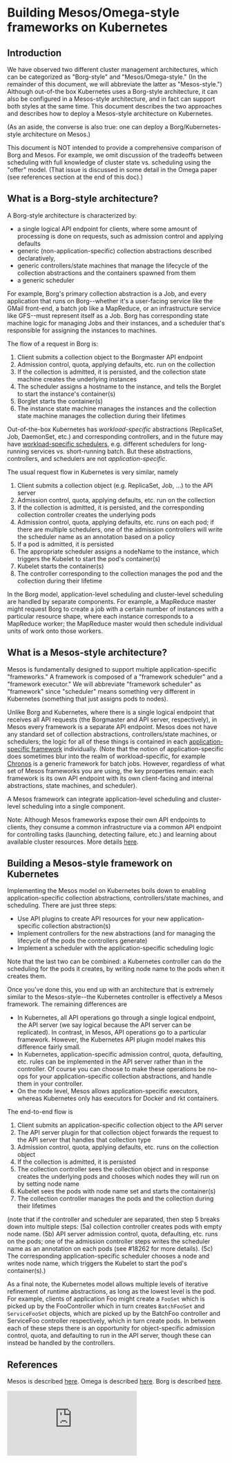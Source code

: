<!-- BEGIN MUNGE: UNVERSIONED_WARNING -->


<!-- END MUNGE: UNVERSIONED_WARNING -->

# Building Mesos/Omega-style frameworks on Kubernetes

## Introduction

We have observed two different cluster management architectures, which can be categorized as "Borg-style" and "Mesos/Omega-style."
(In the remainder of this document, we will abbreviate the latter as "Mesos-style.")
Although out-of-the box Kubernetes uses a Borg-style architecture, it can also be configured in a Mesos-style architecture,
and in fact can support both styles at the same time. This document describes the two approaches and describes how
to deploy a Mesos-style architecture on Kubernetes.

(As an aside, the converse is also true: one can deploy a Borg/Kubernetes-style architecture on Mesos.)

This document is NOT intended to provide a comprehensive comparison of Borg and Mesos. For example, we omit discussion
of the tradeoffs between scheduling with full knowledge of cluster state vs. scheduling using the "offer" model.
(That issue is discussed in some detail in the Omega paper (see references section at the end of this doc).)


## What is a Borg-style architecture?

A Borg-style architecture is characterized by:
* a single logical API endpoint for clients, where some amount of processing is done on requests, such as admission control and applying defaults
* generic (non-application-specific) collection abstractions described declaratively,
* generic controllers/state machines that manage the lifecycle of the collection abstractions and the containers spawned from them
* a generic scheduler

For example, Borg's primary collection abstraction is a Job, and every application that runs on Borg--whether it's a user-facing
service like the GMail front-end, a batch job like a MapReduce, or an infrastructure service like GFS--must represent itself as
a Job. Borg has corresponding state machine logic for managing Jobs and their instances, and a scheduler that's responsible
for assigning the instances to machines.

The flow of a request in Borg is:

1. Client submits a collection object to the Borgmaster API endpoint
1. Admission control, quota, applying defaults, etc. run on the collection
1. If the collection is admitted, it is persisted, and the collection state machine creates the underlying instances
1. The scheduler assigns a hostname to the instance, and tells the Borglet to start the instance's container(s)
1. Borglet starts the container(s)
1. The instance state machine manages the instances and the collection state machine manages the collection during their lifetimes

Out-of-the-box Kubernetes has *workload-specific* abstractions (ReplicaSet, Job, DaemonSet, etc.) and corresponding controllers,
and in the future may have [workload-specific schedulers](../../docs/proposals/multiple-schedulers.md),
e.g. different schedulers for long-running services vs. short-running batch. But these abstractions, controllers, and
schedulers are not *application-specific*.

The usual request flow in Kubernetes is very similar, namely

1. Client submits a collection object (e.g. ReplicaSet, Job, ...) to the API server
1. Admission control, quota, applying defaults, etc. run on the collection
1. If the collection is admitted, it is persisted, and the corresponding collection controller creates the underlying pods
1. Admission control, quota, applying defaults, etc. runs on each pod; if there are multiple schedulers, one of the admission
controllers will write the scheduler name as an annotation based on a policy
1. If a pod is admitted, it is persisted
1. The appropriate scheduler assigns a nodeName to the instance, which triggers the Kubelet to start the pod's container(s)
1. Kubelet starts the container(s)
1. The controller corresponding to the collection manages the pod and the collection during their lifetime

In the Borg model, application-level scheduling and cluster-level scheduling are handled by separate
components. For example, a MapReduce master might request Borg to create a job with a certain number of instances
with a particular resource shape, where each instance corresponds to a MapReduce worker; the MapReduce master would
then schedule individual units of work onto those workers.

## What is a Mesos-style architecture?

Mesos is fundamentally designed to support multiple application-specific "frameworks." A framework is
composed of a "framework scheduler" and a "framework executor." We will abbreviate "framework scheduler"
as "framework" since "scheduler" means something very different in Kubernetes (something that just
assigns pods to nodes).

Unlike Borg and Kubernetes, where there is a single logical endpoint that receives all API requests (the Borgmaster and API server,
respectively), in Mesos every framework is a separate API endpoint. Mesos does not have any standard set of
collection abstractions, controllers/state machines, or schedulers; the logic for all of these things is contained
in each [application-specific framework](http://mesos.apache.org/documentation/latest/frameworks/) individually.
(Note that the notion of application-specific does sometimes blur into the realm of workload-specific,
for example [Chronos](https://github.com/mesos/chronos) is a generic framework for batch jobs.
However, regardless of what set of Mesos frameworks you are using, the key properties remain: each
framework is its own API endpoint with its own client-facing and internal abstractions, state machines, and scheduler).

A Mesos framework can integrate application-level scheduling and cluster-level scheduling into a single component.

Note: Although Mesos frameworks expose their own API endpoints to clients, they consume a common
infrastructure via a common API endpoint for controlling tasks (launching, detecting failure, etc.) and learning about available
cluster resources. More details [here](http://mesos.apache.org/documentation/latest/scheduler-http-api/).

## Building a Mesos-style framework on Kubernetes

Implementing the Mesos model on Kubernetes boils down to enabling application-specific collection abstractions,
controllers/state machines, and scheduling. There are just three steps:
* Use API plugins to create API resources for your new application-specific collection abstraction(s)
* Implement controllers for the new abstractions (and for managing the lifecycle of the pods the controllers generate)
* Implement a scheduler with the application-specific scheduling logic

Note that the last two can be combined: a Kubernetes controller can do the scheduling for the pods it creates,
by writing node name to the pods when it creates them.

Once you've done this, you end up with an architecture that is extremely similar to the Mesos-style--the
Kubernetes controller is effectively a Mesos framework. The remaining differences are
* In Kubernetes, all API operations go through a single logical endpoint, the API server (we say logical because the API server can be replicated).
In contrast, in Mesos, API operations go to a particular framework. However, the Kubernetes API plugin model makes this difference fairly small.
* In Kubernetes, application-specific admission control, quota, defaulting, etc. rules can be implemented
in the API server rather than in the controller. Of course you can choose to make these operations be no-ops for
your application-specific collection abstractions, and handle them in your controller.
* On the node level, Mesos allows application-specific executors, whereas Kubernetes only has
executors for Docker and rkt containers.

The end-to-end flow is

1. Client submits an application-specific collection object to the API server
2. The API server plugin for that collection object forwards the request to the API server that handles that collection type
3. Admission control, quota, applying defaults, etc. runs on the collection object
4. If the collection is admitted, it is persisted
5. The collection controller sees the collection object and in response creates the underlying pods and chooses which nodes they will run on by setting node name
6. Kubelet sees the pods with node name set and starts the container(s)
7. The collection controller manages the pods and the collection during their lifetimes

(note that if the controller and scheduler are separated, then step 5 breaks down into multiple steps:
(5a) collection controller creates pods with empty node name. (5b) API server admission control, quota, defaulting,
etc. runs on the pods; one of the admission controller steps writes the scheduler name as an annotation on each pods
(see #18262 for more details).
(5c) The corresponding application-specific scheduler chooses a node and writes node name, which triggers the Kubelet to start the pod's container(s).)

As a final note, the Kubernetes model allows multiple levels of iterative refinement of runtime abstractions,
as long as the lowest level is the pod. For example, clients of application Foo might create a `FooSet`
which is picked up by the FooController which in turn creates `BatchFooSet` and `ServiceFooSet` objects,
which are picked up by the BatchFoo controller and ServiceFoo controller respectively, which in turn
create pods. In between each of these steps there is an opportunity for object-specific admission control,
quota, and defaulting to run in the API server, though these can instead be handled by the controllers.


## References

Mesos is described [here](https://www.usenix.org/legacy/event/nsdi11/tech/full_papers/Hindman_new.pdf).
Omega is described [here](http://research.google.com/pubs/pub41684.html).
Borg is described [here](http://research.google.com/pubs/pub43438.html).






<!-- BEGIN MUNGE: IS_VERSIONED -->
<!-- TAG IS_VERSIONED -->
<!-- END MUNGE: IS_VERSIONED -->


<!-- BEGIN MUNGE: GENERATED_ANALYTICS -->
[![Analytics](https://kubernetes-site.appspot.com/UA-36037335-10/GitHub/docs/devel/mesos-style.md?pixel)]()
<!-- END MUNGE: GENERATED_ANALYTICS -->
